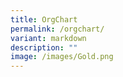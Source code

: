 ```yaml
---
title: OrgChart
permalink: /orgchart/
variant: markdown
description: ""
image: /images/Gold.png
---
```

